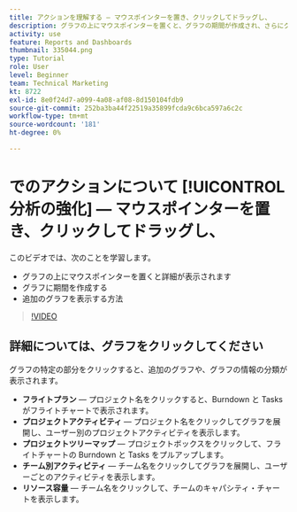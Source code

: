 ```yaml
---
title: アクションを理解する — マウスポインターを置き、クリックしてドラッグし、
description: グラフの上にマウスポインターを置くと、グラフの期間が作成され、さらにグラフが表示されるようにする方法について詳しくは、 [!UICONTROL 分析の強化].
activity: use
feature: Reports and Dashboards
thumbnail: 335044.png
type: Tutorial
role: User
level: Beginner
team: Technical Marketing
kt: 8722
exl-id: 8e0f24d7-a099-4a08-af08-8d150104fdb9
source-git-commit: 252ba3ba44f22519a35899fcda9c6bca597a6c2c
workflow-type: tm+mt
source-wordcount: '181'
ht-degree: 0%

---
```


# でのアクションについて [!UICONTROL 分析の強化]  — マウスポインターを置き、クリックしてドラッグし、

このビデオでは、次のことを学習します。

* グラフの上にマウスポインターを置くと詳細が表示されます
* グラフに期間を作成する
* 追加のグラフを表示する方法

>[!VIDEO](https://video.tv.adobe.com/v/335044/?quality=12)

## 詳細については、グラフをクリックしてください

グラフの特定の部分をクリックすると、追加のグラフや、グラフの情報の分類が表示されます。

* **フライトプラン** — プロジェクト名をクリックすると、Burndown と Tasks がフライトチャートで表示されます。
* **プロジェクトアクティビティ** — プロジェクト名をクリックしてグラフを展開し、ユーザー別のプロジェクトアクティビティを表示します。
* **プロジェクトツリーマップ** — プロジェクトボックスをクリックして、フライトチャートの Burndown と Tasks をプルアップします。
* **チーム別アクティビティ** — チーム名をクリックしてグラフを展開し、ユーザーごとのアクティビティを表示します。
* **リソース容量** — チーム名をクリックして、チームのキャパシティ・チャートを表示します。
